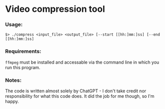 # Video compression tool

### Usage:
```
$> ./compress <input_file> <output_file> [--start [[hh:]mm:]ss] [--end [[hh:]mm:]ss]
```

### Requirements:
`ffmpeg` must be installed and accessable via the command line in which you run this program.


### Notes:
The code is written almost solely by ChatGPT - I don't take credit nor responsibility for what this code does. It did the job for me though, so I'm happy.
